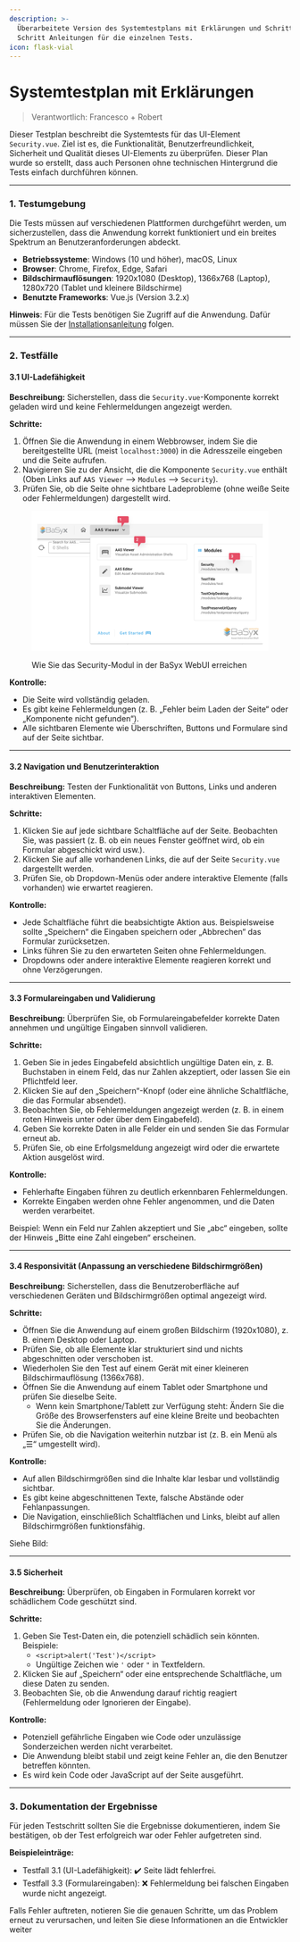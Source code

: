 ```yaml
---
description: >-
  Überarbeitete Version des Systemtestplans mit Erklärungen und Schritt für
  Schritt Anleitungen für die einzelnen Tests.
icon: flask-vial
---
```


# Systemtestplan mit Erklärungen

> Verantwortlich: Francesco + Robert

Dieser Testplan beschreibt die Systemtests für das UI-Element `Security.vue`. Ziel ist es, die Funktionalität, Benutzerfreundlichkeit, Sicherheit und Qualität dieses UI-Elements zu überprüfen. Dieser Plan wurde so erstellt, dass auch Personen ohne technischen Hintergrund die Tests einfach durchführen können.

***

### 1. Testumgebung

Die Tests müssen auf verschiedenen Plattformen durchgeführt werden, um sicherzustellen, dass die Anwendung korrekt funktioniert und ein breites Spektrum an Benutzeranforderungen abdeckt.

* **Betriebssysteme**: Windows (10 und höher), macOS, Linux
* **Browser**: Chrome, Firefox, Edge, Safari
* **Bildschirmauflösungen**: 1920x1080 (Desktop), 1366x768 (Laptop), 1280x720 (Tablet und kleinere Bildschirme)
* **Benutzte Frameworks**: Vue.js (Version 3.2.x)

**Hinweis**: Für die Tests benötigen Sie Zugriff auf die Anwendung. Dafür müssen Sie der [Installationsanleitung](https://basyx-security-plugin.gitbook.io/basyx-security/entwicklung/webui-fur-die-entwicklung-aufsetzen) folgen.

***

### 2. Testfälle

#### 3.1 UI-Ladefähigkeit

**Beschreibung:** Sicherstellen, dass die `Security.vue`-Komponente korrekt geladen wird und keine Fehlermeldungen angezeigt werden.

**Schritte:**

1. Öffnen Sie die Anwendung in einem Webbrowser, indem Sie die bereitgestellte URL (meist `localhost:3000`) in die Adresszeile eingeben und die Seite aufrufen.
2. Navigieren Sie zu der Ansicht, die die Komponente `Security.vue` enthält (Oben Links auf `AAS Viewer` —> `Modules` —> `Security`).
3. Prüfen Sie, ob die Seite ohne sichtbare Ladeprobleme (ohne weiße Seite oder Fehlermeldungen) dargestellt wird.

<figure><img src="../.gitbook/assets/image (2).png" alt=""><figcaption><p>Wie Sie das Security-Modul in der BaSyx WebUI erreichen</p></figcaption></figure>

**Kontrolle:**

* Die Seite wird vollständig geladen.
* Es gibt keine Fehlermeldungen (z. B. „Fehler beim Laden der Seite“ oder „Komponente nicht gefunden“).
* Alle sichtbaren Elemente wie Überschriften, Buttons und Formulare sind auf der Seite sichtbar.

***

#### 3.2 Navigation und Benutzerinteraktion

**Beschreibung:** Testen der Funktionalität von Buttons, Links und anderen interaktiven Elementen.

**Schritte:**

1. Klicken Sie auf jede sichtbare Schaltfläche auf der Seite. Beobachten Sie, was passiert (z. B. ob ein neues Fenster geöffnet wird, ob ein Formular abgeschickt wird usw.).
2. Klicken Sie auf alle vorhandenen Links, die auf der Seite `Security.vue` dargestellt werden.
3. Prüfen Sie, ob Dropdown-Menüs oder andere interaktive Elemente (falls vorhanden) wie erwartet reagieren.

**Kontrolle:**

* Jede Schaltfläche führt die beabsichtigte Aktion aus. Beispielsweise sollte „Speichern“ die Eingaben speichern oder „Abbrechen“ das Formular zurücksetzen.
* Links führen Sie zu den erwarteten Seiten ohne Fehlermeldungen.
* Dropdowns oder andere interaktive Elemente reagieren korrekt und ohne Verzögerungen.

***

#### 3.3 Formulareingaben und Validierung

**Beschreibung:** Überprüfen Sie, ob Formulareingabefelder korrekte Daten annehmen und ungültige Eingaben sinnvoll validieren.

**Schritte:**

1. Geben Sie in jedes Eingabefeld absichtlich ungültige Daten ein, z. B. Buchstaben in einem Feld, das nur Zahlen akzeptiert, oder lassen Sie ein Pflichtfeld leer.
2. Klicken Sie auf den „Speichern“-Knopf (oder eine ähnliche Schaltfläche, die das Formular absendet).
3. Beobachten Sie, ob Fehlermeldungen angezeigt werden (z. B. in einem roten Hinweis unter oder über dem Eingabefeld).
4. Geben Sie korrekte Daten in alle Felder ein und senden Sie das Formular erneut ab.
5. Prüfen Sie, ob eine Erfolgsmeldung angezeigt wird oder die erwartete Aktion ausgelöst wird.

**Kontrolle:**

* Fehlerhafte Eingaben führen zu deutlich erkennbaren Fehlermeldungen.
* Korrekte Eingaben werden ohne Fehler angenommen, und die Daten werden verarbeitet.

Beispiel: Wenn ein Feld nur Zahlen akzeptiert und Sie „abc“ eingeben, sollte der Hinweis „Bitte eine Zahl eingeben“ erscheinen.

***

#### 3.4 Responsivität (Anpassung an verschiedene Bildschirmgrößen)

**Beschreibung:** Sicherstellen, dass die Benutzeroberfläche auf verschiedenen Geräten und Bildschirmgrößen optimal angezeigt wird.

**Schritte:**

* Öffnen Sie die Anwendung auf einem großen Bildschirm (1920x1080), z. B. einem Desktop oder Laptop.
* Prüfen Sie, ob alle Elemente klar strukturiert sind und nichts abgeschnitten oder verschoben ist.
* Wiederholen Sie den Test auf einem Gerät mit einer kleineren Bildschirmauflösung (1366x768).
* Öffnen Sie die Anwendung auf einem Tablet oder Smartphone und prüfen Sie dieselbe Seite.
  * Wenn kein Smartphone/Tablett zur Verfügung steht: Ändern Sie die Größe des Browserfensters auf eine kleine Breite und beobachten Sie die Änderungen.
* Prüfen Sie, ob die Navigation weiterhin nutzbar ist (z. B. ein Menü als „☰“ umgestellt wird).

**Kontrolle:**

* Auf allen Bildschirmgrößen sind die Inhalte klar lesbar und vollständig sichtbar.
* Es gibt keine abgeschnittenen Texte, falsche Abstände oder Fehlanpassungen.
* Die Navigation, einschließlich Schaltflächen und Links, bleibt auf allen Bildschirmgrößen funktionsfähig.

Siehe Bild:

***

#### 3.5 Sicherheit

**Beschreibung:** Überprüfen, ob Eingaben in Formularen korrekt vor schädlichem Code geschützt sind.

**Schritte:**

1. Geben Sie Test-Daten ein, die potenziell schädlich sein könnten. Beispiele:
   * `<script>alert('Test')</script>`
   * Ungültige Zeichen wie `'` oder `"` in Textfeldern.
2. Klicken Sie auf „Speichern“ oder eine entsprechende Schaltfläche, um diese Daten zu senden.
3. Beobachten Sie, ob die Anwendung darauf richtig reagiert (Fehlermeldung oder Ignorieren der Eingabe).

**Kontrolle:**

* Potenziell gefährliche Eingaben wie Code oder unzulässige Sonderzeichen werden nicht verarbeitet.
* Die Anwendung bleibt stabil und zeigt keine Fehler an, die den Benutzer betreffen könnten.
* Es wird kein Code oder JavaScript auf der Seite ausgeführt.

***

### 3. Dokumentation der Ergebnisse

Für jeden Testschritt sollten Sie die Ergebnisse dokumentieren, indem Sie bestätigen, ob der Test erfolgreich war oder Fehler aufgetreten sind.

**Beispieleinträge:**

* Testfall 3.1 (UI-Ladefähigkeit): ✔️ Seite lädt fehlerfrei.
* Testfall 3.3 (Formulareingaben): ❌ Fehlermeldung bei falschen Eingaben wurde nicht angezeigt.

Falls Fehler auftreten, notieren Sie die genauen Schritte, um das Problem erneut zu verursachen, und leiten Sie diese Informationen an die Entwickler weiter
